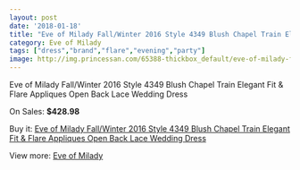```yaml
---
layout: post
date: '2018-01-18'
title: "Eve of Milady Fall/Winter 2016 Style 4349 Blush Chapel Train Elegant Fit & Flare Appliques Open Back Lace Wedding Dress"
category: Eve of Milady
tags: ["dress","brand","flare","evening","party"]
image: http://img.princessan.com/65388-thickbox_default/eve-of-milady-fall-winter-2016-style-4349-blush-chapel-train-elegant-fit-flare-appliques-open-back-lace-wedding-dress.jpg
---
```

Eve of Milady Fall/Winter 2016 Style 4349 Blush Chapel Train Elegant Fit & Flare Appliques Open Back Lace Wedding Dress

On Sales: **$428.98**
<a href="https://www.princessan.com/en/eve-of-milady/28982-eve-of-milady-fall-winter-2016-style-4349-blush-chapel-train-elegant-fit-flare-appliques-open-back-lace-wedding-dress.html"><amp-img layout="responsive" width="600" height="600" src="//img.princessan.com/65388-thickbox_default/eve-of-milady-fall-winter-2016-style-4349-blush-chapel-train-elegant-fit-flare-appliques-open-back-lace-wedding-dress.jpg" alt="Eve of Milady Fall/Winter 2016 Style 4349 Blush Chapel Train Elegant Fit & Flare Appliques Open Back Lace Wedding Dress 0" /></a>
<a href="https://www.princessan.com/en/eve-of-milady/28982-eve-of-milady-fall-winter-2016-style-4349-blush-chapel-train-elegant-fit-flare-appliques-open-back-lace-wedding-dress.html"><amp-img layout="responsive" width="600" height="600" src="//img.princessan.com/65393-thickbox_default/eve-of-milady-fall-winter-2016-style-4349-blush-chapel-train-elegant-fit-flare-appliques-open-back-lace-wedding-dress.jpg" alt="Eve of Milady Fall/Winter 2016 Style 4349 Blush Chapel Train Elegant Fit & Flare Appliques Open Back Lace Wedding Dress 1" /></a>
<a href="https://www.princessan.com/en/eve-of-milady/28982-eve-of-milady-fall-winter-2016-style-4349-blush-chapel-train-elegant-fit-flare-appliques-open-back-lace-wedding-dress.html"><amp-img layout="responsive" width="600" height="600" src="//img.princessan.com/65392-thickbox_default/eve-of-milady-fall-winter-2016-style-4349-blush-chapel-train-elegant-fit-flare-appliques-open-back-lace-wedding-dress.jpg" alt="Eve of Milady Fall/Winter 2016 Style 4349 Blush Chapel Train Elegant Fit & Flare Appliques Open Back Lace Wedding Dress 2" /></a>
<a href="https://www.princessan.com/en/eve-of-milady/28982-eve-of-milady-fall-winter-2016-style-4349-blush-chapel-train-elegant-fit-flare-appliques-open-back-lace-wedding-dress.html"><amp-img layout="responsive" width="600" height="600" src="//img.princessan.com/65391-thickbox_default/eve-of-milady-fall-winter-2016-style-4349-blush-chapel-train-elegant-fit-flare-appliques-open-back-lace-wedding-dress.jpg" alt="Eve of Milady Fall/Winter 2016 Style 4349 Blush Chapel Train Elegant Fit & Flare Appliques Open Back Lace Wedding Dress 3" /></a>
<a href="https://www.princessan.com/en/eve-of-milady/28982-eve-of-milady-fall-winter-2016-style-4349-blush-chapel-train-elegant-fit-flare-appliques-open-back-lace-wedding-dress.html"><amp-img layout="responsive" width="600" height="600" src="//img.princessan.com/65390-thickbox_default/eve-of-milady-fall-winter-2016-style-4349-blush-chapel-train-elegant-fit-flare-appliques-open-back-lace-wedding-dress.jpg" alt="Eve of Milady Fall/Winter 2016 Style 4349 Blush Chapel Train Elegant Fit & Flare Appliques Open Back Lace Wedding Dress 4" /></a>
<a href="https://www.princessan.com/en/eve-of-milady/28982-eve-of-milady-fall-winter-2016-style-4349-blush-chapel-train-elegant-fit-flare-appliques-open-back-lace-wedding-dress.html"><amp-img layout="responsive" width="600" height="600" src="//img.princessan.com/65389-thickbox_default/eve-of-milady-fall-winter-2016-style-4349-blush-chapel-train-elegant-fit-flare-appliques-open-back-lace-wedding-dress.jpg" alt="Eve of Milady Fall/Winter 2016 Style 4349 Blush Chapel Train Elegant Fit & Flare Appliques Open Back Lace Wedding Dress 5" /></a>

Buy it: [Eve of Milady Fall/Winter 2016 Style 4349 Blush Chapel Train Elegant Fit & Flare Appliques Open Back Lace Wedding Dress](https://www.princessan.com/en/eve-of-milady/28982-eve-of-milady-fall-winter-2016-style-4349-blush-chapel-train-elegant-fit-flare-appliques-open-back-lace-wedding-dress.html "Eve of Milady Fall/Winter 2016 Style 4349 Blush Chapel Train Elegant Fit & Flare Appliques Open Back Lace Wedding Dress")

View more: [Eve of Milady](https://www.princessan.com/en/264-eve-of-milady "Eve of Milady")